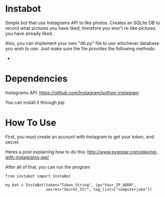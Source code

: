 Instabot
========

Simple bot that use Instagrams API to like photos.
Creates an SQLite DB to record what pictures you have liked, therefore you
won't re-like pictures you have already liked.

Also, you can implement your own "db.py" file to use whichever
database you wish to use. Just make sure the file provides the following methods:

- 

Dependencies
===========
Instagrams API: https://github.com/Instagram/python-instagram


You can install it through pip


How To Use
==========
First, you must create an account with Instagram to get your token, and secret. 

Heres a post explaining how to do this: http://www.pygopar.com/playing-with-instagrams-api/

After all of that, you can run the program
~~~
from instabot import InstaBot

my_bot = InstaBot(token="Token_String", ip="Your_IP_ADDR", 
                  secret="Secret_Str", tag_list=["computerjoke"])
~~~